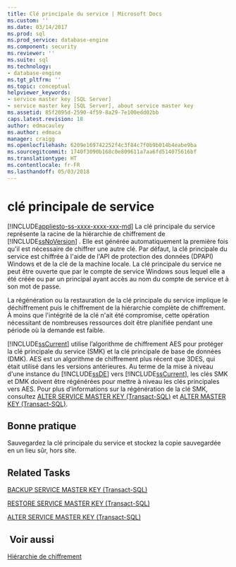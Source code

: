 ```yaml
---
title: Clé principale du service | Microsoft Docs
ms.custom: ''
ms.date: 03/14/2017
ms.prod: sql
ms.prod_service: database-engine
ms.component: security
ms.reviewer: ''
ms.suite: sql
ms.technology:
- database-engine
ms.tgt_pltfrm: ''
ms.topic: conceptual
helpviewer_keywords:
- service master key [SQL Server]
- service master key [SQL Server], about service master key
ms.assetid: 85f2095d-2590-4f59-8a29-7e100edd02bb
caps.latest.revision: 18
author: edmacauley
ms.author: edmaca
manager: craigg
ms.openlocfilehash: 6209e169742252f4c3f84c7f0b9b014b4eabe9ba
ms.sourcegitcommit: 1740f3090b168c0e809611a7aa6fd514075616bf
ms.translationtype: HT
ms.contentlocale: fr-FR
ms.lasthandoff: 05/03/2018
---
```

# <a name="service-master-key"></a>clé principale de service
[!INCLUDE[appliesto-ss-xxxx-xxxx-xxx-md](../../../includes/appliesto-ss-xxxx-xxxx-xxx-md.md)]
  La clé principale du service représente la racine de la hiérarchie de chiffrement de [!INCLUDE[ssNoVersion](../../../includes/ssnoversion-md.md)] . Elle est générée automatiquement la première fois qu'il est nécessaire de chiffrer une autre clé. Par défaut, la clé principale du service est chiffrée à l'aide de l'API de protection des données (DPAPI) Windows et de la clé de la machine locale. La clé principale du service ne peut être ouverte que par le compte de service Windows sous lequel elle a été créée ou par un principal ayant accès au nom du compte de service et à son mot de passe.  
  
 La régénération ou la restauration de la clé principale du service implique le déchiffrement puis le chiffrement de la hiérarchie complète de chiffrement. À moins que l'intégrité de la clé n'ait été compromise, cette opération nécessitant de nombreuses ressources doit être planifiée pendant une période où la demande est faible.  
  
 [!INCLUDE[ssCurrent](../../../includes/sscurrent-md.md)] utilise l’algorithme de chiffrement AES pour protéger la clé principale du service (SMK) et la clé principale de base de données (DMK). AES est un algorithme de chiffrement plus récent que 3DES, qui était utilisé dans les versions antérieures. Au terme de la mise à niveau d'une instance du [!INCLUDE[ssDE](../../../includes/ssde-md.md)] vers [!INCLUDE[ssCurrent](../../../includes/sscurrent-md.md)], les clés SMK et DMK doivent être régénérées pour mettre à niveau les clés principales vers AES. Pour plus d’informations sur la régénération de la clé SMK, consultez [ALTER SERVICE MASTER KEY &#40;Transact-SQL&#41;](../../../t-sql/statements/alter-service-master-key-transact-sql.md) et [ALTER MASTER KEY &#40;Transact-SQL&#41;](../../../t-sql/statements/alter-master-key-transact-sql.md).  
  
## <a name="best-practice"></a>Bonne pratique  
 Sauvegardez la clé principale du service et stockez la copie sauvegardée en un lieu sûr, hors site.  
  
## <a name="related-tasks"></a>Related Tasks  
 [BACKUP SERVICE MASTER KEY &#40;Transact-SQL&#41;](../../../t-sql/statements/backup-service-master-key-transact-sql.md)  
  
 [RESTORE SERVICE MASTER KEY &#40;Transact-SQL&#41;](../../../t-sql/statements/restore-service-master-key-transact-sql.md)  
  
 [ALTER SERVICE MASTER KEY &#40;Transact-SQL&#41;](../../../t-sql/statements/alter-service-master-key-transact-sql.md)  
  
## <a name="see-also"></a> Voir aussi  
 [Hiérarchie de chiffrement](../../../relational-databases/security/encryption/encryption-hierarchy.md)  
  
  
